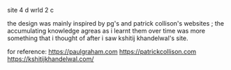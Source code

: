site 4 d wrld 2 c 

the design was mainly inspired by pg's and patrick collison's websites ; the accumulating knowledge agreas as i learnt them 
over time was more something that i thought of after i saw kshitij khandelwal's site. 

for reference: https://paulgraham.com https://patrickcollison.com https://kshitijkhandelwal.com/
